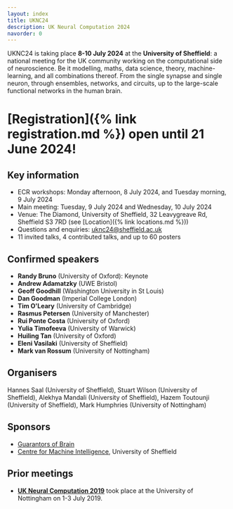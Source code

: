 ```yaml
---
layout: index
title: UKNC24
description: UK Neural Computation 2024
navorder: 0
---
```


UKNC24 is taking place **8-10 July 2024** at the **University of Sheffield**: a national meeting for the UK community working on the computational side of neuroscience. Be it modelling, maths, data science, theory, machine-learning, and all combinations thereof. From the single synapse and single neuron, through ensembles, networks, and circuits, up to the large-scale functional networks in the human brain.

# [Registration]({% link registration.md %}) open until 21 June 2024!

## Key information

- ECR workshops: Monday afternoon, 8 July 2024, and Tuesday morning, 9 July 2024
- Main meeting: Tuesday, 9 July 2024 and Wednesday, 10 July 2024
- Venue: The Diamond, University of Sheffield, 32 Leavygreave Rd, Sheffield S3 7RD (see [Location]({% link locations.md %}))
- Questions and enquiries: <uknc24@sheffield.ac.uk>
- 11 invited talks, 4 contributed talks, and up to 60 posters

## Confirmed speakers

- **Randy Bruno** (University of Oxford): Keynote
- **Andrew Adamatzky** (UWE Bristol)
- **Geoff Goodhill** (Washington University in St Louis)
- **Dan Goodman** (Imperial College London)
- **Tim O'Leary** (University of Cambridge)
- **Rasmus Petersen** (University of Manchester)
- **Rui Ponte Costa** (University of Oxford)
- **Yulia Timofeeva** (University of Warwick)
- **Huiling Tan** (University of Oxford)
- **Eleni Vasilaki** (University of Sheffield)
- **Mark van Rossum** (University of Nottingham)

## Organisers

Hannes Saal (University of Sheffield), Stuart Wilson (University of Sheffield), Alekhya Mandali (University of Sheffield), Hazem Toutounji (University of Sheffield), Mark Humphries (University of Nottingham)

## Sponsors
- [Guarantors of Brain](https://guarantorsofbrain.org/)
- [Centre for Machine Intelligence](https://www.sheffield.ac.uk/machine-intelligence), University of Sheffield

## Prior meetings

- [**UK Neural Computation 2019**](https://drmdhumphries.wixsite.com/ukneuralcomp2019) took place at the University of Nottingham on 1-3 July 2019.
